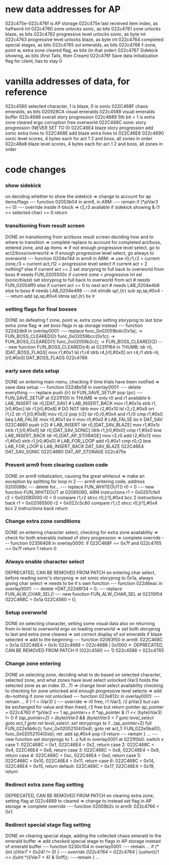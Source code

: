 # new data addresses for AP
022c475e-022c476f is AP storage
022c475e last received item index, as halfword int
022c4760 zone unlocks sonic, as bits
022c4761 zone unlocks blaze, as bits
022c4762 progressive level unlocks sonic, as byte int
022c4763 progressive level unlocks blaze, as byte int
022c4764 completed special stages, as bits
022c4765 sol emeralds, as bits
022c4766 f-zone, point w, extra zone cleared flag, as bits (in that order)
022c4767 Sidekick showing, as bits (first Tails, then Cream)
022c476f Save data initialization flag for client, has to stay 0

# vanilla addresses of data, for reference
022c4560 selected character, 1 is blaze, 0 is sonic
022C468F chaos emeralds, as bits
020928CA visual emeralds
022c4588 visual emeralds buffer
022c4688 overall story progression
022c4689 5th bit = 1 is extra zone cleared ergo corruption free overworld
022C468C sonic story progression (NEVER SET TO 0)
022C46E4 blaze story progression
add sonic extra lives to 022C468E
add blaze extra lives to 022C46E6
022c4690 sonic level scores, 4 bytes each for act 1 2 and boss, all zones in order
022c46e8 blaze level scores, 4 bytes each for act 1 2 and boss, all zones in order

# code changes
### show sidekick
on deciding whether to show the sidekick
=> change to account for ap items/flags
--- function 02053b04 in arm9, in ARM:
--- remain
if (*piVar3 == 0)
--- override inside if-block
=> r2,r3 available
if sidekick showing & (1 << selected char) == 0
  return

### transitioning from result screen
DONE
on transitioning from act/boss result screen
deciding how and to where to transition
=> complete replace to account for completed act/boss, entered zone, and ap items
=> if not enough progressive level select, go to act2/boss/overworld
=> if enough progressive level select, go always to overworld
--- function 0204e744 in arm9 in ARM:
=> use r0,r1,r2 = current zone,r3 = current act,r12 = progressive level select
if current act > 2
  nothing?
else if current act == 2
  set storyprog to full
  back to overworld from boss # needs FUN_0205500c
if current zone < progressive lvl sel (sonic/blaze)
  set storyprog to full
  back to overworld from act # needs FUN_02054ff0
else
  if current act == 0
    to next act # needs LAB_0204e4b8
  else
    to boss # needs LAB_0204e498
--- init
stmdb sp!,{lr}
sub sp,sp,#0x4
--- return
add        sp,sp,#0x4
ldmia      sp!,{lr}
bx         lr

### setting flags for final bosses
DONE
on defeating f zone, point w, extra zone
setting storyprog to last bzw extra zone flag
=> set boss flags in ap storage instead
--- function 022d2db8 in overlay0001:
--- replace
func_0x02059bdc(0x1a); -> FUN_BOSS_CLEARED(0)
func_0x02059bcc(0x1c); -> FUN_BOSS_CLEARED(1)
func_0x02059b2c(); -> FUN_BOSS_CLEARED(2)
--- new function FUN_BOSS_CLEARED(r4) at 0231f164 in THUMB:
ldr r0,[DAT_BOSS_FLAGS]
mov r1,#0x1
lsl r1,r4
ldrb r4,[r0,#0x0]
orr r4,r1
strb r4,[r0,#0x0]
DAT_BOSS_FLAGS 022c4766

### early save data setup
DONE
on entering main menu, checking if time trials have been notified
=> save data setup
--- function 022d8e58 in overlay0001:
--- delete everything
--- replace
push {lr}
bl FUN_SAVE_SETUP
pop {pc}
--- FUN_SAVE_SETUP at 0231f100 in THUMB
=> only r0 and r1 available
b LAB_INSERT
ldr r0,[DAT_SAV] # LAB_INSERT_BACK
mov r1,#0x1a
strb r1,[r0,#0xc]
ldr r1,[r0,#0x8] # DO NOT ldrb
mov r2,#0x10
lsl r2,r2,#0x8
orr r1,r2
str r1,[r0,#0x8]
mov r0,r2
pop {r2}
lsr r0,r0,#0x4
and r1,r0
cmp r1,#0x0
beq LAB_FALSE
mov r0,#0x1
bx lr
mov r0,#0x0 # LAB_FALSE
bx lr
DAT_SAV 022C4680
push {r2} # LAB_INSERT
ldr r0,[DAT_SAV_BLAZE]
mov r1,#0x1c
strb r1,[r0,#0x0]
ldr r0,[DAT_SAV_SONIC]
ldrb r1,[r0,#0x0]
cmp r1,#0x0
bne LAB_INSERT_BACK
ldr r0,[DAT_AP_STORAGE]
mov r2,r0
add r2,#0x12
mov r1,#0x0
strb r1,[r0,#0x0] # LAB_FOR_LOOP
add r0,#0x1
cmp r0,r2
bne LAB_FOR_LOOP
b LAB_INSERT_BACK
DAT_SAV_BLAZE 022C46E4
DAT_SAV_SONIC 022C4680
DAT_AP_STORAGE 022c475e

### Prevent arm9 from clearing custom code
DONE
on arm9 initialization, causing the great whiteout
=> make an exception by splitting for loop in 2
--- arm9 entering code, address 0200088c
--- delete
for...
--- replace
FUN_WHITEOUT()
r0 = 0
--- new function FUN_WHITEOUT at 02085060, ARM instructions
r1 = 0x0207cfe0
r2 = 0x02085000
r0 = 0
compare r1,r2
strcc r0,[r1],#0x4
bcc 2 instructions back
r1 = 0x02085500
r2 = 0x022c5c80
compare r1,r2
strcc r0,[r1],#0x4
bcc 2 instructions back
return

### Change extra zone conditions
DONE
on entering character select, checking for extra zone availability
=> check for both emeralds instead of story progression
=> complete override
--- function 02356408 in overlay0000:
if 022C468F == 0x7f and 022c4765 == 0x7f
	return 1
return 0

### Always enable character select
DEPRECATED, CAN BE REMOVED FROM PATCH
on entering char select, before reading sonic's storyprog
=> set sonic storyprog to 0x1a, always giving char select
=> needs to be it's own function
--- function 022d6eac in overlay0001:
--- delete
*DAT_022d6f34 = 0;
--- replace
FUN_ALW_CHAR_SEL()
--- new function FUN_ALW_CHAR_SEL at 02315f04
022C468C = 0x1a
022C4560 = 0;

### Setup overworld
DONE
on selecting character, setting some visual data
also on returning from in-level to overworld
ergo on loading overworld
=> set both storyprog to last and extra zone cleared
=> set correct display of sol emeralds if blaze selected
=> add to the beginning
--- function 02063f50 in arm9:
  022C468C = 0x1a
  022C46E4 = 0x1c
  022c4688 = 022c4688 | 0x1000 <- DEPRECATED, CAN BE REMOVED FROM PATCH
  if (022c4560 == 1)
    022c4588 = 022c4765

### Change zone entering
DONE
on selecting zone, deciding what to do based on selected character, selected zone, and what zones have level select unlocked
iVar3 holds the selected zone as an index (0...7)
=> change level select availability checking to checking for zone unlocked and enough progressive level selects
=> add do-nothing if zone not unlocked
--- function 022e612c in overlay0001:
--- remain
  ...
  if (-1 < iVar3) {
--- override
=> r0 free, r1 iVar3, r2 piVar2 but can be exchanged for value and then freed, r3 free but return pointer
    ap_pointer = 022c4760
    if *piVar2 == 1
      ap_pointer++
    if *ap_pointer & (1 << (byte)iVar3) != 0
      if *(ap_pointer+2) > (byte)iVar3 && (byte)iVar3 < 7
        goto level_select
      goto act_1
    goto ret
level_select:
    set storyprogs to 1...*(ap_pointer+2) full
    FUN_022e5b6c();
    func_0x02052104(0xd);
    goto ret
act_1:
    FUN_022e5ba0();
    func_0x02052104(0xb);
ret:
    add sp,#0x4
    pop r3
    return
--- remain
  }
  ...
--- new function set storyprogs to 1...x full in overlay0001 at 0231f0b0:
switch x
  case 1: 022C468C = 0x1, 022C46E4 = 0x2, return
  case 2: 022C468C = 0x4, 022C46E4 = 0x6, return
  case 3: 022C468C = 0x8, 022C46E4 = 0x9, return
  case 4: 022C468C = 0xc, 022C46E4 = 0xd, return
  case 5: 022C468C = 0x10, 022C46E4 = 0x11, return
  case 6: 022C468C = 0x14, 022C46E4 = 0x15, return
  default: 022C468C = 0x17, 022C46E4 = 0x19, return

### Redirect extra zone flag setting
DEPRECATED, CAN BE REMOVED FROM PATCH
on clearing extra zone, setting flag at 022c4689 to cleared
=> change to instead set flag in AP storage
=> complete override
--- function 02059b2c in arm9:
022c4766 = 0x1

### Redirect special stage flag setting
DONE
on clearing special stage, adding the collected chaos emerald to the emerald buffer
=> add checked special stage to flags in AP storage instead of emerald buffer
--- function 0230c104 in overlay0001:
--- remain
  ...
  if (*(int *)(iVar7 + 0x24) != 0) {
--- override
    022c4764 = 022c4764 | (ushort)(1 << (*(uint *)(iVar7 + 4) & 0xff));
--- remain
  }
  ...





